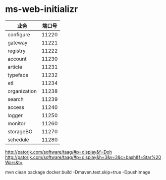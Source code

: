 # ms-web-initializr
|业务|端口号|
|---|---|
|configure|11220|
|gateway|11221|
|registry|11222|
|account|11230| 
|article|11231| 
|typeface|11232| 
|etl|11234| 
|organization|11238| 
|search|11239| 
|access|11240| 
|logger|11250| 
|monitor|11260| 
|storageBO|11270| 
|schedule|11280|

http://patorjk.com/software/taag/#p=display&f=Doh
http://patorjk.com/software/taag/#p=display&h=3&v=3&c=bash&f=Star%20Wars&t=

mvn clean package docker:build -Dmaven.test.skip=true -DpushImage

